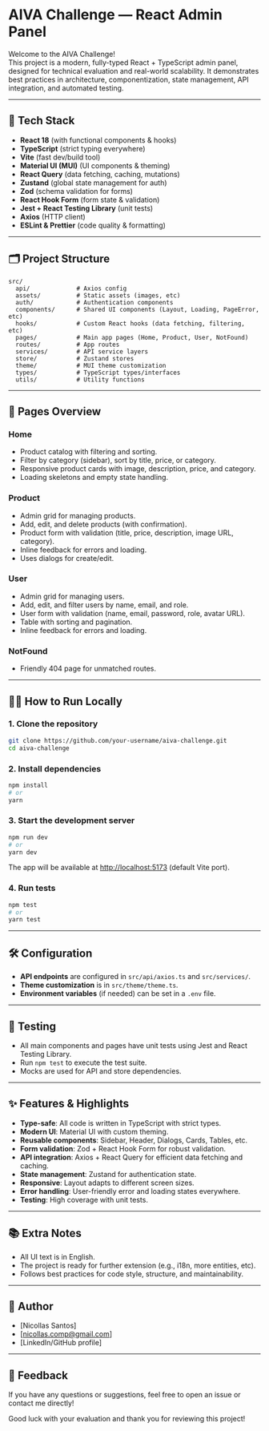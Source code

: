 # AIVA Challenge — React Admin Panel

Welcome to the AIVA Challenge!  
This project is a modern, fully-typed React + TypeScript admin panel, designed for technical evaluation and real-world scalability. It demonstrates best practices in architecture, componentization, state management, API integration, and automated testing.

---

## 🚀 **Tech Stack**

- **React 18** (with functional components & hooks)
- **TypeScript** (strict typing everywhere)
- **Vite** (fast dev/build tool)
- **Material UI (MUI)** (UI components & theming)
- **React Query** (data fetching, caching, mutations)
- **Zustand** (global state management for auth)
- **Zod** (schema validation for forms)
- **React Hook Form** (form state & validation)
- **Jest + React Testing Library** (unit tests)
- **Axios** (HTTP client)
- **ESLint & Prettier** (code quality & formatting)

---

## 🗂️ **Project Structure**

```
src/
  api/             # Axios config
  assets/          # Static assets (images, etc)
  auth/            # Authentication components
  components/      # Shared UI components (Layout, Loading, PageError, etc)
  hooks/           # Custom React hooks (data fetching, filtering, etc)
  pages/           # Main app pages (Home, Product, User, NotFound)
  routes/          # App routes
  services/        # API service layers
  store/           # Zustand stores
  theme/           # MUI theme customization
  types/           # TypeScript types/interfaces
  utils/           # Utility functions
```

---

## 📄 **Pages Overview**

### **Home**

- Product catalog with filtering and sorting.
- Filter by category (sidebar), sort by title, price, or category.
- Responsive product cards with image, description, price, and category.
- Loading skeletons and empty state handling.

### **Product**

- Admin grid for managing products.
- Add, edit, and delete products (with confirmation).
- Product form with validation (title, price, description, image URL, category).
- Inline feedback for errors and loading.
- Uses dialogs for create/edit.

### **User**

- Admin grid for managing users.
- Add, edit, and filter users by name, email, and role.
- User form with validation (name, email, password, role, avatar URL).
- Table with sorting and pagination.
- Inline feedback for errors and loading.

### **NotFound**

- Friendly 404 page for unmatched routes.

---

## 🧑‍💻 **How to Run Locally**

### **1. Clone the repository**

```sh
git clone https://github.com/your-username/aiva-challenge.git
cd aiva-challenge
```

### **2. Install dependencies**

```sh
npm install
# or
yarn
```

### **3. Start the development server**

```sh
npm run dev
# or
yarn dev
```

The app will be available at [http://localhost:5173](http://localhost:5173) (default Vite port).

### **4. Run tests**

```sh
npm test
# or
yarn test
```

---

## 🛠️ **Configuration**

- **API endpoints** are configured in `src/api/axios.ts` and `src/services/`.
- **Theme customization** is in `src/theme/theme.ts`.
- **Environment variables** (if needed) can be set in a `.env` file.

---

## 🧪 **Testing**

- All main components and pages have unit tests using Jest and React Testing Library.
- Run `npm test` to execute the test suite.
- Mocks are used for API and store dependencies.

---

## ✨ **Features & Highlights**

- **Type-safe**: All code is written in TypeScript with strict types.
- **Modern UI**: Material UI with custom theming.
- **Reusable components**: Sidebar, Header, Dialogs, Cards, Tables, etc.
- **Form validation**: Zod + React Hook Form for robust validation.
- **API integration**: Axios + React Query for efficient data fetching and caching.
- **State management**: Zustand for authentication state.
- **Responsive**: Layout adapts to different screen sizes.
- **Error handling**: User-friendly error and loading states everywhere.
- **Testing**: High coverage with unit tests.

---

## 📚 **Extra Notes**

- All UI text is in English.
- The project is ready for further extension (e.g., i18n, more entities, etc).
- Follows best practices for code style, structure, and maintainability.

---

## 👤 **Author**

- [Nicollas Santos]
- [nicollas.comp@gmail.com]
- [LinkedIn/GitHub profile]

---

## 📢 **Feedback**

If you have any questions or suggestions, feel free to open an issue or contact me directly!

Good luck with your evaluation and thank you for reviewing this project!

